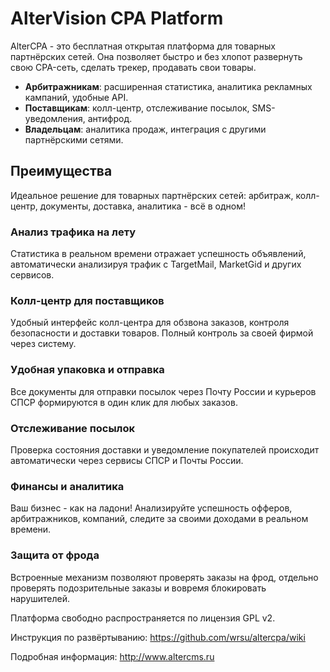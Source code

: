 # AlterVision CPA Platform

AlterCPA - это бесплатная открытая платформа для товарных партнёрских сетей. Она позволяет быстро и без хлопот развернуть свою CPA-сеть, сделать трекер, продавать свои товары.

- **Арбитражникам**: расширенная статистика, аналитика рекламных кампаний, удобные API.
- **Поставщикам**: колл-центр, отслеживание посылок, SMS-уведомления, антифрод.
- **Владельцам**: аналитика продаж, интеграция с другими партнёрскими сетями.

## Преимущества

Идеальное решение для товарных партнёрских сетей: арбитраж, колл-центр, документы, доставка, аналитика - всё в одном!

### Анализ трафика на лету
Статистика в реальном времени отражает успешность объявлений, автоматически анализируя трафик с TargetMail, MarketGid и других сервисов.

### Колл-центр для поставщиков
Удобный интерфейс колл-центра для обзвона заказов, контроля безопасности и доставки товаров. Полный контроль за своей фирмой через систему.

### Удобная упаковка и отправка
Все документы для отправки посылок через Почту России и курьеров СПСР формируются в один клик для любых заказов.

### Отслеживание посылок
Проверка состояния доставки и уведомление покупателей происходит автоматически через сервисы СПСР и Почты России.

### Финансы и аналитика
Ваш бизнес - как на ладони! Анализируйте успешность офферов, арбитражников, компаний, следите за своими доходами в реальном времени.

### Защита от фрода
Встроенные механизм позволяют проверять заказы на фрод, отдельно проверять подозрительные заказы и вовремя блокировать нарушителей.

Платформа свободно распространяется по лицензия GPL v2.

Инструкция по развёртыванию: <https://github.com/wrsu/altercpa/wiki>

Подробная информация: <http://www.altercms.ru>
